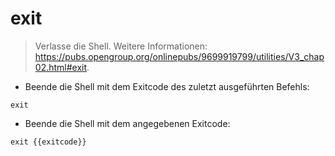 # exit

> Verlasse die Shell.
> Weitere Informationen: <https://pubs.opengroup.org/onlinepubs/9699919799/utilities/V3_chap02.html#exit>.

- Beende die Shell mit dem Exitcode des zuletzt ausgeführten Befehls:

`exit`

- Beende die Shell mit dem angegebenen Exitcode:

`exit {{exitcode}}`
